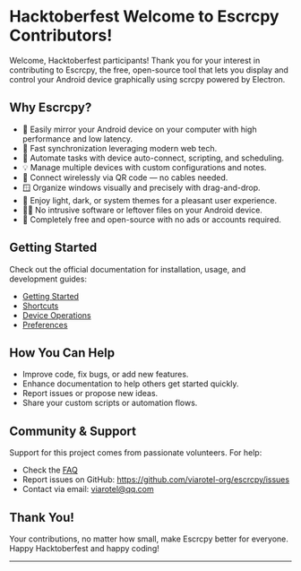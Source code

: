 # Hacktoberfest Welcome to Escrcpy Contributors!

Welcome, Hacktoberfest participants! Thank you for your interest in contributing to Escrcpy, the free, open-source tool that lets you display and control your Android device graphically using scrcpy powered by Electron.

## Why Escrcpy?

- 📱 Easily mirror your Android device on your computer with high performance and low latency.
- 🏃 Fast synchronization leveraging modern web tech.
- 🤖 Automate tasks with device auto-connect, scripting, and scheduling.
- 💡 Manage multiple devices with custom configurations and notes.
- 📡 Connect wirelessly via QR code — no cables needed.
- 🪟 Organize windows visually and precisely with drag-and-drop.
- 🎨 Enjoy light, dark, or system themes for a pleasant user experience.
- 🙅‍♂️ No intrusive software or leftover files on your Android device.
- 🌟 Completely free and open-source with no ads or accounts required.

## Getting Started

Check out the official documentation for installation, usage, and development guides:
- [Getting Started](https://viarotel.eu.org/guide/started)
- [Shortcuts](https://viarotel.eu.org/reference/scrcpy/shortcuts)
- [Device Operations](https://viarotel.eu.org/guide/operation)
- [Preferences](https://viarotel.eu.org/guide/preferences)

## How You Can Help

- Improve code, fix bugs, or add new features.
- Enhance documentation to help others get started quickly.
- Report issues or propose new ideas.
- Share your custom scripts or automation flows.

## Community & Support

Support for this project comes from passionate volunteers. For help:
- Check the [FAQ](https://viarotel.eu.org/help/escrcpy)
- Report issues on GitHub: https://github.com/viarotel-org/escrcpy/issues
- Contact via email: viarotel@qq.com

## Thank You!

Your contributions, no matter how small, make Escrcpy better for everyone. Happy Hacktoberfest and happy coding!

---

